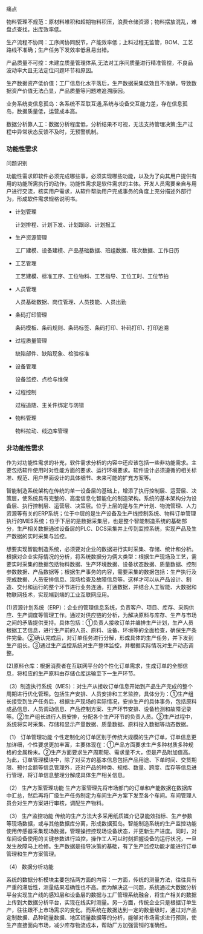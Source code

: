 痛点

物料管理不规范：原材料堆积和超期物料积压，浪费仓储资源；物料摆放混乱，难盘点查找，出库效率低。

生产流程不协同：工序间协同脱节，产能效率低；上料过程无监管，BOM、工艺路线不准确；生产任务下发效率低且易出错。

产品质量不可控：未建立质量管理体系,无法对工序间质量进行精准管控，不良品波动率大且无法定位问题环节和原因。

生产数据资产低价值：工厂信息化水平落后，生产数据采集低效且不准确，导致数据资产价值无法凸显，产品质量等问题难追溯康因。

业务系统变信息孤岛：各系统不互联互通,系统与设备交互能力差，存在信息孤岛，数据质量低，运营成本高。

数据分析靠人工：数据分析程度低，分析结果不可视，无法支持管理决策;生产过程中异常状态反馈不及时，无预警机制。





### 功能性需求

问题识别

功能性需求即软件必须完成哪些事，必须实现哪些功能，以及为了向其用户提供有用的功能所需执行的动作。功能性需求是软件需求的主体。开发人员需要亲自与用户进行交流，核实用户需求，从软件帮助用户完成事务的角度上充分描述外部行为，形成软件需求规格说明书。



- 计划管理

	计划排程、计划下发、计划跟综、计划报工

- 生产资源管理

	工厂建模、设备建模、产品基础数据、班组数据、班次数据、工作日历

- 工艺管理

	工艺建模、标准工序、工位物料、工艺指导、工位工时、工位节拍

- 人员管理

	人员基础数据、岗位管理、人员技能、人员出勤

- 条码打印管理

	条码模板、条码规则、条码标签、条码打印、补码打印、打印追溯

- 过程质量管理

	缺陷部件、缺陷现象、检验标准

- 设备管理

	设备监控、点检与维保

- 过程控制

	过程追随、主关件绑定与防错

- 物料管理

	物料拉动、线边库管理



### 非功能性需求

作为对功能性需求的补充，软件需求分析的内容中还应该包括一些非功能需求。主要包括软件使用时对性能方面的要求、运行环境要求。软件设计必须遵循的相关标准、规范、用户界面设计的具体细节、未来可能的扩充方案等。







智能制造系统架构在传统的单一设备层的基础上，增添了执行控制层、运营层、决策层，使系统具有完整的、高度信息化智能化的制造架构。系统的基本架构分为设备层、执行控制层、运营层、决策层。位于上层的是与生产计划、物流管理、人力资源等有关的ERP系统；位于中层的是生产设备及生产线控制系统、物料订单管理执行的MES系统；位于下层的是数据采集层，也是整个智能制造系统的基础部分，生产相关数据通过设备层的PLC、DCS采集并上传到监控系统，实现产品及生产数据的实时采集与监控。

想要实现智能制造系统，必须要对企业的数据进行实时采集、存储、统计和分析。根据对企业实际情况的分析，将系统数据分为俩大类型：根据生产现场及工艺，需要实时采集的数据包括物料数据、生产环境数据、设备状态数据、质量数据、控制参数数据、产品数据等；根据生产事务的内容，需要采集的数据包括：生产执行及完成数据、人员安排信息、现场检查及故障信息等。这样才可以从产品设计、制造、交付和运行的整个环节进行业务连通，打通数据，并结合人工智能、大数据和物联网技术，实现端到端的工业互联网应用。



(1)资源计划系统（ERP）：企业的管理信息系统，负责客户、项目、库存、采购供应、生产调度等管理工作。通过对供应链的分析，为解决原料与库存、生产与市场之间的矛盾提供支持。具体包括：①负责人接收订单并编排生产计划，生产人员根据工艺信息，进行生产前的人员、原料、设备、环境等的全面检查，确保生产条件完备。②确认完成后，对订单任务进行分解，形成具体的生产任务，并下发到生产组长。③通过生产监控系统对生产整体监控，并根据实际情况对生产动态调整。

(2)原料仓库：根据消费者在互联网平台的个性化订单需求，生成订单的全部信息，将相应的生产原料由存储仓库运输至下一生产环节。 

（3）制造执行系统（MES）：对生产从接收订单信息开始到产品生产完成的整个周期进行优化管理。包括生产安排、人员安排和工艺监控，具体分为：①生产组长接受到生产任务后，根据生产现场的实际情况，安排生产的具体事务，包括原料成品信息、人员调动信息、产品控制方案、生产环节安排、设备检测和故障记录等。②生产组长进行人员安排，分配各个生产环节的负责人员。③生产过程中，系统将实时采集、存储和显示产量数据、质量数据、原料投入数据等动态数据。 





（1） 订单管理功能 个性定制化的订单区别于传统大规模的生产订单，订单信息更加详细，个性要求更加丰富，主要体现在：①产品方面要求生产多种材质多种规格的金属粉末。②生产方面要求生产周期短、需求量不大，但是产品附加值高。为此，订单管理模块中，除了对买方的基本信息包括产品用途、下单时间、交货期限、预付金额等信息管理外，还对产品的种类、规格、数量、跨度、库存等信息进行管理，将订单信息整理分解成具体生产相关信息。 

（2） 生产方案管理功能 生产方案管理先将市场部门的订单和产能数据在数据库中汇总，然后再将厂级生产任务制定为车间生产方案下发至各个车间。车间管理人员会对生产方案进行审核，调配生产物料。 

（3） 生产监控功能 传统的生产方法大多采用纸质媒介记录能效指标、生产参数等现场数据，或与其他数据库分离，形成数据孤岛。智能制造系统的生产监控功能使用传感器采集现场数据，管理操控控现场设备状态，并更新生产进度。同时，对车间设备使用的关键参数进行监控，操作工人可以时刻把握设备的运行状况，一旦发生故障马上检修。生产数据是指导决策的基础，有了生产监控功能才能进行订单管理和生产方案管理。 

（4） 数据分析功能 

系统的数据分析模块主要包括两方面的内容：一方面，传统的测量方法，往往具有严重的滞后性，测量结果准确性也不高。而为解决这一问题，系统通过大数据分析平台实现生产线的感知层和设备层的数据与工厂管理系统融合，将生产相关的数据上传到大数据分析平台，实现在线实时测量。另一方面，传统企业只是根据订单生产，往往跟不上市场需求的变化。而系统在数据达到一定的数量级时，通过对产品定制数据、品种销量数据、地区销量数据等的分析，能够对市场需求进行预测，使生产直接面向市场，减少库存物流成本，帮助厂方加强营销的准确性。
